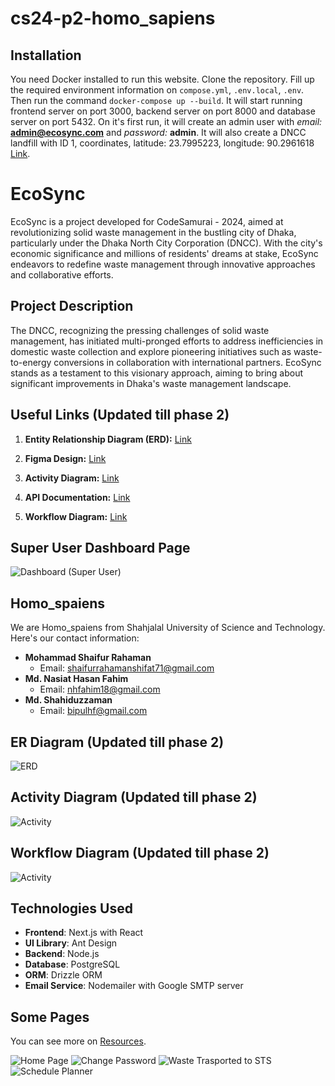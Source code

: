 # cs24-p2-homo_sapiens

## Installation

You need Docker installed to run this website. Clone the repository. Fill up the required environment information on `compose.yml`, `.env.local`, `.env`. Then run the command `docker-compose up --build`. It will start running frontend server on port 3000, backend server on port 8000 and database server on port 5432. On it's first run, it will create an admin user with _email:_ **admin@ecosync.com** and _password:_ **admin**. It will also create a DNCC landfill with ID 1, coordinates, latitude: 23.7995223, longitude: 90.2961618 [Link](https://www.google.com/maps/place/Amin+Bazar+Waste+Disposal+Area,+Dhaka+-+Aricha+Hwy,+Bongaon+Union/@23.7979155,90.297811,17z/data=!3m1!4b1!4m6!3m5!1s0x3755c027ef676a67:0x5fe1e3bd938ee50c!8m2!3d23.7979475!4d90.3001659!16s%2Fg%2F11bvtjjtzf?entry=ttu).

# EcoSync

EcoSync is a project developed for CodeSamurai - 2024, aimed at revolutionizing solid waste management in the bustling city of Dhaka, particularly under the Dhaka North City Corporation (DNCC). With the city's economic significance and millions of residents' dreams at stake, EcoSync endeavors to redefine waste management through innovative approaches and collaborative efforts.

## Project Description

The DNCC, recognizing the pressing challenges of solid waste management, has initiated multi-pronged efforts to address inefficiencies in domestic waste collection and explore pioneering initiatives such as waste-to-energy conversions in collaboration with international partners. EcoSync stands as a testament to this visionary approach, aiming to bring about significant improvements in Dhaka's waste management landscape.

## Useful Links (Updated till phase 2)

1. **Entity Relationship Diagram (ERD):** [Link](https://lucid.app/lucidchart/69c909ff-b928-4564-bcdf-01e8ed34242e/edit?viewport_loc=-474%2C-2%2C1981%2C985%2C0_0&invitationId=inv_138ece15-5f73-49d0-88da-ed9699128d34)
2. **Figma Design:** [Link](https://www.figma.com/file/Fj4WF3QnN8lGh2kz79wIcx/CodeSamurai?type=design&node-id=0%3A1&mode=design&t=WpSti6OSnHqc5DAC-1)

3. **Activity Diagram:** [Link](https://lucid.app/lucidchart/0a3571b1-314a-4f5a-9a58-18d06e3d144b/edit?viewport_loc=170%2C-770%2C3468%2C1604%2C0_0&invitationId=inv_3f95cf7d-3552-4ab4-b287-4eb4ab1dbbfb)

4. **API Documentation:** [Link](https://docs.google.com/spreadsheets/d/1ynvCuDxWcX8Eih--dPLbgo0kyl_JGHD3ZLu9Gt5wxDI/edit?usp=sharing)

5. **Workflow Diagram:** [Link](https://viewer.diagrams.net/?tags=%7B%7D&highlight=0000ff&edit=_blank&layers=1&nav=1&title=EcoSync_Workflow.drawio#Uhttps%3A%2F%2Fdrive.google.com%2Fuc%3Fid%3D1lQrr7mW8JtFAedQmU6Wrl4K8V1Ukk70b%26export%3Ddownload)

## Super User Dashboard Page

![Dashboard (Super User)](/resources/Pages/Web/Dashboard_AIO_User.png)

## Homo_spaiens

We are Homo_spaiens from Shahjalal University of Science and Technology. Here's our contact information:

- **Mohammad Shaifur Rahaman**
  - Email: shaifurrahamanshifat71@gmail.com
- **Md. Nasiat Hasan Fahim**
  - Email: nhfahim18@gmail.com
- **Md. Shahiduzzaman**
  - Email: bipulhf@gmail.com

## ER Diagram (Updated till phase 2)

![ERD](/resources/EcoSync_ERD.png)

## Activity Diagram (Updated till phase 2)

![Activity](/resources/EcoSync_Activity.png)

## Workflow Diagram (Updated till phase 2)

![Activity](/resources/EcoSync_Workflow.png)

## Technologies Used

- **Frontend**: Next.js with React
- **UI Library**: Ant Design
- **Backend**: Node.js
- **Database**: PostgreSQL
- **ORM**: Drizzle ORM
- **Email Service**: Nodemailer with Google SMTP server

## Some Pages

You can see more on [Resources](/resources/).

![Home Page](/resources/Pages/Web/HomePage.png)
![Change Password](/resources/Pages/Web/Change_Password.png)
![Waste Trasported to STS](/resources/Pages/Web/Waste_Transported_To_Sts.png)
![Schedule Planner](/resources/Pages/Web/Schedule_Plan.png)
